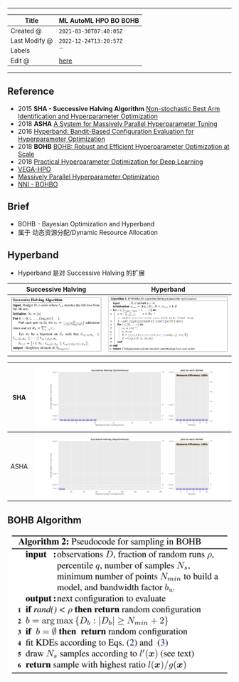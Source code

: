 -----

| Title         | ML AutoML HPO BO BOHB                                 |
| ------------- | ----------------------------------------------------- |
| Created @     | `2021-03-30T07:40:05Z`                                |
| Last Modify @ | `2022-12-24T13:20:57Z`                                |
| Labels        | \`\`                                                  |
| Edit @        | [here](https://github.com/junxnone/aiwiki/issues/219) |

-----

## Reference

  - 2015 **SHA - Successive Halving Algorithm** [Non-stochastic Best Arm
    Identification and Hyperparameter
    Optimization](https://arxiv.org/abs/1502.07943)
  - 2018 **ASHA** [A System for Massively Parallel Hyperparameter
    Tuning](https://arxiv.org/abs/1810.05934)
  - 2016 [Hyperband: Bandit-Based Configuration Evaluation for
    Hyperparameter
    Optimization](https://openreview.net/pdf?id=ry18Ww5ee)
  - 2018 **BOHB** [BOHB: Robust and Efficient Hyperparameter
    Optimization at Scale](https://arxiv.org/abs/1807.01774)
  - 2018 [Practical Hyperparameter Optimization for Deep
    Learning](https://openreview.net/pdf?id=HJMudFkDf)
  - [VEGA-HPO](https://www.noahlab.com.hk/opensource/vega/page/doc.html?path=algorithms/hpo)
  - [Massively Parallel Hyperparameter
    Optimization](https://blog.ml.cmu.edu/2018/12/12/massively-parallel-hyperparameter-optimization/)
  - [NNI -
    BOHBO](https://github.com/microsoft/nni/blob/master/docs/zh_CN/Tuner/BohbAdvisor.rst)

## Brief

  - BOHB - Bayesian Optimization and Hyperband
  - 属于 动态资源分配/Dynamic Resource Allocation

## Hyperband

  - Hyperband 是对 Successive Halving 的扩展

| Successive Halving                                           | Hyperband                                                    |
| ------------------------------------------------------------ | ------------------------------------------------------------ |
| ![image](media/6e5ffae0a4e4fbbe9cfd097f771cbb9c19656866.png) | ![image](media/2af2c60780e432a39e9e73438ab837c6cbf739ac.png) |

| SHA  | ![sync](media/9c6ed09741db0ecf4f7ca78428ec1e15f28dfa8c.gif)  |
| ---- | :----------------------------------------------------------- |
| ASHA | ![async](media/c21e812184dd1e7e32246c56d46f9d4735f8b9da.gif) |

## BOHB Algorithm

![image](media/d1482c7fd00399f5a3e1db9841f503e4b277044f.png)
